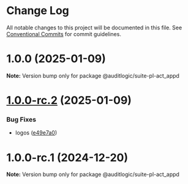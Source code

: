 # Change Log

All notable changes to this project will be documented in this file.
See [Conventional Commits](https://conventionalcommits.org) for commit guidelines.

# 1.0.0 (2025-01-09)

**Note:** Version bump only for package @auditlogic/suite-pl-act_appd





# [1.0.0-rc.2](https://github.com/auditlogic/suite/compare/@auditlogic/suite-pl-act_appd@1.0.0-rc.1...@auditlogic/suite-pl-act_appd@1.0.0-rc.2) (2025-01-09)


### Bug Fixes

* logos ([e49e7a0](https://github.com/auditlogic/suite/commit/e49e7a02bf4796ad65ffe6748e4a155ad580ae87))





# 1.0.0-rc.1 (2024-12-20)

**Note:** Version bump only for package @auditlogic/suite-pl-act_appd
